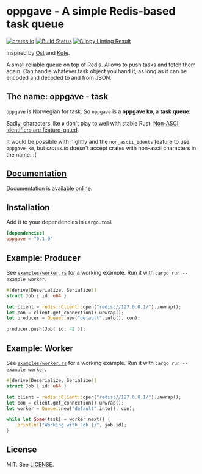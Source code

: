 # oppgave - A simple Redis-based task queue

[![crates.io](http://meritbadge.herokuapp.com/oppgave)](https://crates.io/crates/oppgave)
[![Build Status](https://travis-ci.org/badboy/oppgave.svg?branch=master)](https://travis-ci.org/badboy/oppgave)
[![Clippy Linting Result](https://clippy.bashy.io/github/badboy/oppgave/master/badge.svg)](https://clippy.bashy.io/github/badboy/oppgave/master/log)

Inspired by [Ost](https://github.com/soveran/ost) and [Kute](https://github.com/moonglum/kute).

A small reliable queue on top of Redis. Allows to push tasks and fetch them again.
Can handle whatever task object you hand it, as long as it can be encoded and decoded to and from JSON.

## The name: oppgave - task

`oppgave` is Norwegian for task.
So `oppgave` is a **oppgave kø**, a **task queue**.

Sadly, characters like `ø` don't play to well with stable Rust. [Non-ASCII identifiers are feature-gated](https://github.com/rust-lang/rust/issues/28979).

It would be possible with nightly and the `non_ascii_idents` feature to use `oppgave-kø`, but *crates.io* doesn't accept crates with non-ascii characters in the name. :(

## [Documentation][]

[Documentation is available online.][documentation]

[documentation]: http://badboy.github.io/oppgave

## Installation

Add it to your dependencies in `Cargo.toml`

```toml
[dependencies]
oppgave = "0.1.0"
```

## Example: Producer

See [`examples/worker.rs`](examples/worker.rs) for a working example.
Run it with `cargo run --example worker`.

```rust
#[derive(Deserialize, Serialize)]
struct Job { id: u64 }

let client = redis::Client::open("redis://127.0.0.1/").unwrap();
let con = client.get_connection().unwrap();
let producer = Queue::new("default".into(), con);

producer.push(Job{ id: 42 });
```

## Example: Worker

See [`examples/worker.rs`](examples/worker.rs) for a working example.
Run it with `cargo run --example worker`.

```rust
#[derive(Deserialize, Serialize)]
struct Job { id: u64 }

let client = redis::Client::open("redis://127.0.0.1/").unwrap();
let con = client.get_connection().unwrap();
let worker = Queue::new("default".into(), con);

while let Some(task) = worker.next() {
    println!("Working with Job {}", job.id);
}
```

## License

MIT. See [LICENSE](LICENSE).
